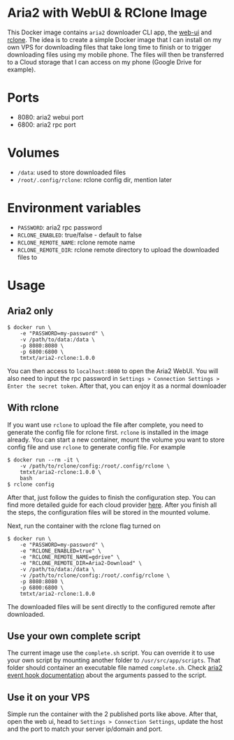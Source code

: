 # Aria2 with WebUI & RClone Image

This Docker image contains `aria2` downloader CLI app, the
[web-ui](https://github.com/ziahamza/webui-aria2) and [rclone](https://rclone.org/). The idea is to
create a simple Docker image that I can install on my own VPS for downloading files that take long
time to finish or to trigger downloading files using my mobile phone. The files will then be
transferred to a Cloud storage that I can access on my phone (Google Drive for example).

# Ports

- 8080: aria2 webui port
- 6800: aria2 rpc port

# Volumes

- `/data`: used to store downloaded files
- `/root/.config/rclone`: rclone config dir, mention later

# Environment variables

- `PASSWORD`: aria2 rpc password
- `RCLONE_ENABLED`: true/false - default to false
- `RCLONE_REMOTE_NAME`: rclone remote name
- `RCLONE_REMOTE_DIR`: rclone remote directory to upload the downloaded files to

# Usage

## Aria2 only

```
$ docker run \
    -e "PASSWORD=my-password" \
    -v /path/to/data:/data \
    -p 8080:8080 \
    -p 6800:6800 \
    tmtxt/aria2-rclone:1.0.0
```

You can then access to `localhost:8080` to open the Aria2 WebUI. You will also need to input the rpc
password in `Settings > Connection Settings > Enter the secret token`. After that, you can enjoy it
as a normal downloader

## With rclone

If you want use `rclone` to upload the file after complete, you need to generate the config file for
rclone first. `rclone` is installed in the image already. You can start a new container, mount the
volume you want to store config file and use `rclone` to generate config file. For example

```
$ docker run --rm -it \
    -v /path/to/rclone/config:/root/.config/rclone \
    tmtxt/aria2-rclone:1.0.0 \
    bash
$ rclone config
```

After that, just follow the guides to finish the configuration step. You can find more detailed
guide for each cloud provider [here](https://rclone.org/docs/). After you finish all the steps, the
configuration files will be stored in the mounted volume.

Next, run the container with the rclone flag turned on

```
$ docker run \
    -e "PASSWORD=my-password" \
    -e "RCLONE_ENABLED=true" \
    -e "RCLONE_REMOTE_NAME=gdrive" \
    -e "RCLONE_REMOTE_DIR=Aria2-Download" \
    -v /path/to/data:/data \
    -v /path/to/rclone/config:/root/.config/rclone \
    -p 8080:8080 \
    -p 6800:6800 \
    tmtxt/aria2-rclone:1.0.0
```

The downloaded files will be sent directly to the configured remote after downloaded.

## Use your own complete script

The current image use the `complete.sh` script. You can override it to use your own script by
mounting another folder to `/usr/src/app/scripts`. That folder should container an executable file
named `complete.sh`. Check
[aria2 event hook documentation](https://aria2.github.io/manual/en/html/aria2c.html#event-hook)
about the arguments passed to the script.

## Use it on your VPS

Simple run the container with the 2 published ports like above. After that, open the web ui, head to
`Settings > Connection Settings`, update the host and the port to match your server ip/domain and
port.
